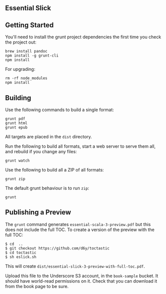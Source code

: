 Essential Slick
--------------

Getting Started
---------------

You'll need to install the grunt project dependencies the first time you check the project out:

~~~
brew install pandoc
npm install -g grunt-cli
npm install
~~~

For upgrading:

~~~
rm -rf node_modules
npm install
~~~

Building
--------

Use the following commands to build a single format:

~~~
grunt pdf
grunt html
grunt epub
~~~

All targets are placed in the `dist` directory.

Run the following to build all formats, start a web server to serve them all,
and rebuild if you change any files:

~~~
grunt watch
~~~

Use the following to build all a ZIP of all formats:

~~~
grunt zip
~~~

The default grunt behaviour is to run `zip`:

~~~
grunt
~~~

Publishing a Preview
--------------------

The `grunt` command generates `essential-scala-3-preview.pdf` but this does not include the full TOC.
To create a version of the preview with the full TOC:

~~~
$ cd  ..
$ git checkout https://github.com/d6y/toctastic
$ cd toctastic
$ sh eslick.sh
~~~

This will create `dist/essential-slick-3-preview-with-full-toc.pdf`.

Upload this file to the Underscore S3 account, in the `book-sample` bucket.
It should have world-read permissions on it.
Check that you can download it from the book page to be sure.
